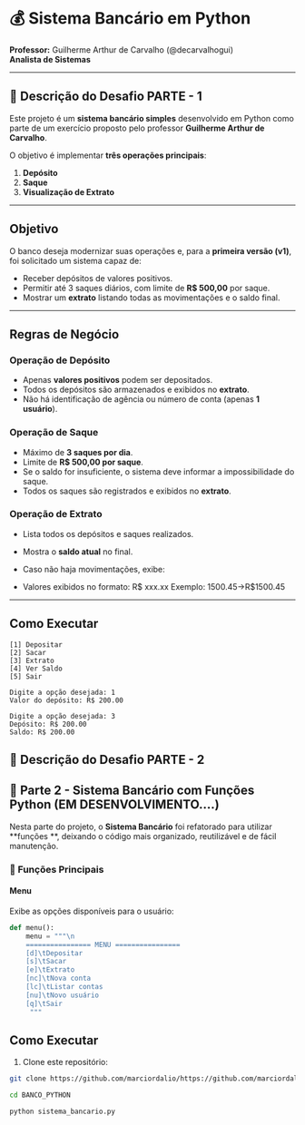 # 💰 Sistema Bancário em Python

**Professor:** Guilherme Arthur de Carvalho (@decarvalhogui)  
**Analista de Sistemas**  

---

## 📌 Descrição do Desafio PARTE - 1
Este projeto é um **sistema bancário simples** desenvolvido em Python como parte de um exercício proposto pelo professor **Guilherme Arthur de Carvalho**.

O objetivo é implementar **três operações principais**:
1. **Depósito**
2. **Saque**
3. **Visualização de Extrato**

---

## Objetivo
O banco deseja modernizar suas operações e, para a **primeira versão (v1)**, foi solicitado um sistema capaz de:
- Receber depósitos de valores positivos.
- Permitir até 3 saques diários, com limite de **R$ 500,00** por saque.
- Mostrar um **extrato** listando todas as movimentações e o saldo final.

---

## Regras de Negócio

### Operação de Depósito
- Apenas **valores positivos** podem ser depositados.
- Todos os depósitos são armazenados e exibidos no **extrato**.
- Não há identificação de agência ou número de conta (apenas **1 usuário**).

### Operação de Saque
- Máximo de **3 saques por dia**.
- Limite de **R$ 500,00 por saque**.
- Se o saldo for insuficiente, o sistema deve informar a impossibilidade do saque.
- Todos os saques são registrados e exibidos no **extrato**.

### Operação de Extrato
- Lista todos os depósitos e saques realizados.
- Mostra o **saldo atual** no final.
- Caso não haja movimentações, exibe:

- Valores exibidos no formato:
 R$ xxx.xx
 Exemplo: 1500.45→R$1500.45


---

## Como Executar
```
[1] Depositar
[2] Sacar
[3] Extrato
[4] Ver Saldo
[5] Sair

Digite a opção desejada: 1
Valor do depósito: R$ 200.00

Digite a opção desejada: 3
Depósito: R$ 200.00
Saldo: R$ 200.00
```



## 📌 Descrição do Desafio PARTE - 2


## 🏦 Parte 2 - Sistema Bancário com Funções Python (EM DESENVOLVIMENTO....)

Nesta parte do projeto, o **Sistema Bancário** foi refatorado para utilizar **funções **, deixando o código mais organizado, reutilizável e de fácil manutenção.

### 📌 Funções Principais

#### Menu
Exibe as opções disponíveis para o usuário:

```python
def menu():
    menu = """\n
    ================ MENU ================
    [d]\tDepositar
    [s]\tSacar
    [e]\tExtrato
    [nc]\tNova conta
    [lc]\tListar contas
    [nu]\tNovo usuário
    [q]\tSair
     """
 ```

   ## Como Executar
1. Clone este repositório:
 ```bash
 git clone https://github.com/marciordalio/https://github.com/marciordalio/banco_python.git

 cd BANCO_PYTHON

 python sistema_bancario.py


 ```
